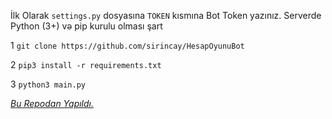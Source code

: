 İlk Olarak `settings.py` dosyasına `TOKEN` kısmına Bot Token yazınız. Serverde Python (3+) və pip kurulu olması şart

1
`git clone https://github.com/sirincay/HesapOyunuBot`

2
`pip3 install -r requirements.txt`

3
`python3 main.py`


_[Bu Repodan Yapıldı.](https://github.com/aykhan026/OyunBotTest)_